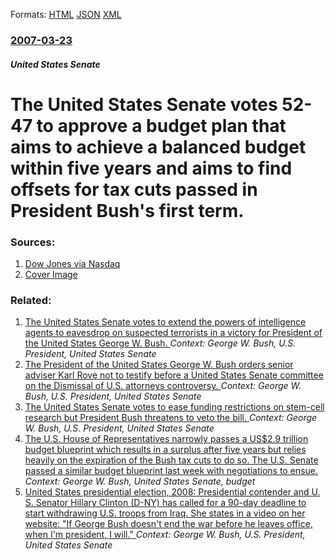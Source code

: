 
Formats: [HTML](/news/2007/03/23/the-united-states-senate-votes-52-47-to-approve-a-budget-plan-that-aims-to-achieve-a-balanced-budget-within-five-years-and-aims-to-find-off.html)  [JSON](/news/2007/03/23/the-united-states-senate-votes-52-47-to-approve-a-budget-plan-that-aims-to-achieve-a-balanced-budget-within-five-years-and-aims-to-find-off.json)  [XML](/news/2007/03/23/the-united-states-senate-votes-52-47-to-approve-a-budget-plan-that-aims-to-achieve-a-balanced-budget-within-five-years-and-aims-to-find-off.xml)  

### [2007-03-23](/news/2007/03/23/index.md)

##### United States Senate
#  The United States Senate votes 52-47 to approve a budget plan that aims to achieve a balanced budget within five years and aims to find offsets for tax cuts passed in President Bush's first term. 




### Sources:

1. [Dow Jones via Nasdaq](http://www.nasdaq.com/aspxcontent/NewsStory.aspx?cpath=20070323%5cACQDJON200703231533DOWJONESDJONLINE000955.htm&)
1. [Cover Image](http://www.nasdaq.com/images/Q-logo.jpg)

### Related:

1. [ The United States Senate votes to extend the powers of intelligence agents to eavesdrop on suspected terrorists in a victory for President of the United States George W. Bush. ](/news/2007/08/3/the-united-states-senate-votes-to-extend-the-powers-of-intelligence-agents-to-eavesdrop-on-suspected-terrorists-in-a-victory-for-president.md) _Context: George W. Bush, U.S. President, United States Senate_
2. [ The President of the United States George W. Bush orders senior adviser Karl Rove not to testify before a United States Senate committee on the Dismissal of U.S. attorneys controversy. ](/news/2007/08/1/the-president-of-the-united-states-george-w-bush-orders-senior-adviser-karl-rove-not-to-testify-before-a-united-states-senate-committee-on.md) _Context: George W. Bush, U.S. President, United States Senate_
3. [ The United States Senate votes to ease funding restrictions on stem-cell research but President Bush threatens to veto the bill. ](/news/2007/04/11/the-united-states-senate-votes-to-ease-funding-restrictions-on-stem-cell-research-but-president-bush-threatens-to-veto-the-bill.md) _Context: George W. Bush, U.S. President, United States Senate_
4. [ The U.S. House of Representatives narrowly passes a US$2.9 trillion budget blueprint which results in a surplus after five years but relies heavily on the expiration of the Bush tax cuts to do so. The U.S. Senate passed a similar budget blueprint last week with negotiations to ensue.](/news/2007/03/29/the-u-s-house-of-representatives-narrowly-passes-a-us-2-9-trillion-budget-blueprint-which-results-in-a-surplus-after-five-years-but-relies.md) _Context: George W. Bush, United States Senate, budget_
5. [ United States presidential election, 2008: Presidential contender and U. S. Senator Hillary Clinton (D-NY) has called for a 90-day deadline to start withdrawing U.S. troops from Iraq. She states in a video on her website: "If George Bush doesn't end the war before he leaves office, when I'm president, I will." ](/news/2007/02/17/united-states-presidential-election-2008-presidential-contender-and-u-s-senator-hillary-clinton-d-ny-has-called-for-a-90-day-deadline.md) _Context: George W. Bush, U.S. President, United States Senate_

